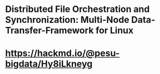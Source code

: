 # Distributed File Orchestration and Synchronization: Multi-Node Data-Transfer-Framework for Linux
# https://hackmd.io/@pesu-bigdata/Hy8iLkneyg